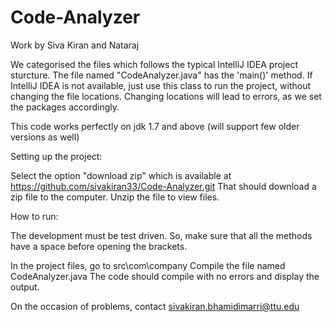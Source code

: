 # Code-Analyzer
Work by Siva Kiran and Nataraj

We categorised the files which follows the typical IntelliJ IDEA project sturcture.
The file named "CodeAnalyzer.java" has the 'main()' method. If IntelliJ IDEA is not available,
just use this class to run the project, without changing the file locations.
Changing locations will lead to errors, as we set the packages accordingly.

This code works perfectly on jdk 1.7 and above (will support few older versions as well)


Setting up the project:

Select the option "download zip" which is available at https://github.com/sivakiran33/Code-Analyzer.git
That should download a zip file to the computer. Unzip the file to view files.


How to run:

The development must be test driven. So, make sure that all the methods have a space before opening the brackets.

In the project files, go to src\com\company
Compile the file named CodeAnalyzer.java
The code should compile with no errors and display the output.

On the occasion of problems, contact sivakiran.bhamidimarri@ttu.edu
